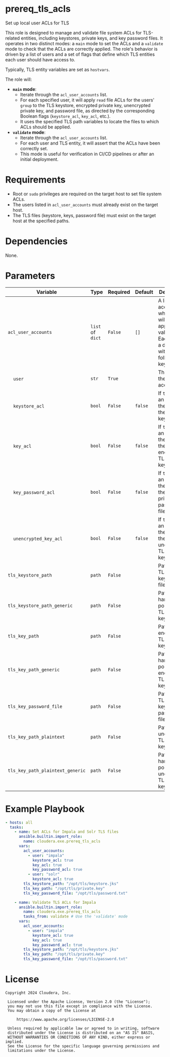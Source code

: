 # prereq_tls_acls

Set up local user ACLs for TLS

This role is designed to manage and validate file system ACLs for TLS-related entities, including keystores, private keys, and key password files. It operates in two distinct modes: a `main` mode to set the ACLs and a `validate` mode to check that the ACLs are correctly applied. The role's behavior is driven by a list of users and a set of flags that define which TLS entities each user should have access to.

Typically, TLS entity variables are set as `hostvars`.

The role will:
- **`main` mode**:
    - Iterate through the `acl_user_accounts` list.
    - For each specified user, it will apply `read` file ACLs for the users' `group` to the TLS keystore, encrypted private key, unencrypted private key, and password file, as directed by the corresponding Boolean flags (`keystore_acl`, `key_acl`, etc.). 
    - It uses the specified TLS path variables to locate the files to which ACLs should be applied.
- **`validate` mode**:
    - Iterate through the `acl_user_accounts` list.
    - For each user and TLS entity, it will assert that the ACLs have been correctly set.
    - This mode is useful for verification in CI/CD pipelines or after an initial deployment.

# Requirements

- Root or `sudo` privileges are required on the target host to set file system ACLs.
- The users listed in `acl_user_accounts` must already exist on the target host.
- The TLS files (keystore, keys, password file) must exist on the target host at the specified paths.

# Dependencies

None.

# Parameters

| Variable | Type | Required | Default | Description |
| --- | --- | --- | --- | --- |
| `acl_user_accounts` | `list` of `dict` | `False` | `[]` | A list of user accounts to which ACLs will be applied or validated. Each item is a dictionary with the following keys. |
| &nbsp;&nbsp;&nbsp;&nbsp;`user` | `str` | `True` | | The name of the user account. |
| &nbsp;&nbsp;&nbsp;&nbsp;`keystore_acl` | `bool` | `False` | `false` | If `true`, sets an ACL for the user on the TLS keystore. |
| &nbsp;&nbsp;&nbsp;&nbsp;`key_acl` | `bool` | `False` | `false` | If `true`, sets an ACL for the user on the encrypted TLS private key. |
| &nbsp;&nbsp;&nbsp;&nbsp;`key_password_acl` | `bool` | `False` | `false` | If `true`, sets an ACL for the user on the TLS private key password file. |
| &nbsp;&nbsp;&nbsp;&nbsp;`unencrypted_key_acl` | `bool` | `False` | `false` | If `true`, sets an ACL for the user on the unencrypted TLS private key. |
| `tls_keystore_path` | `path` | `False` | | Path to the TLS keystore file. |
| `tls_keystore_path_generic` | `path` | `False` | | Path to a hardlink that points to the TLS keystore. |
| `tls_key_path` | `path` | `False` | | Path to the encrypted TLS private key file. |
| `tls_key_path_generic` | `path` | `False` | | Path to a hardlink that points to the encrypted TLS private key. |
| `tls_key_password_file` | `path` | `False` | | Path to the TLS private key password file. |
| `tls_key_path_plaintext` | `path` | `False` | | Path to the unencrypted TLS private key file. |
| `tls_key_path_plaintext_generic` | `path` | `False` | | Path to a hardlink that points to the unencrypted TLS private key. |

# Example Playbook

```yaml
- hosts: all
  tasks:
    - name: Set ACLs for Impala and Solr TLS files
      ansible.builtin.import_role:
        name: cloudera.exe.prereq_tls_acls
      vars:
        acl_user_accounts:
          - user: "impala"
            keystore_acl: true
            key_acl: true
            key_password_acl: true
          - user: "solr"
            keystore_acl: true
        tls_keystore_path: "/opt/tls/keystore.jks"
        tls_key_path: "/opt/tls/private.key"
        tls_key_password_file: "/opt/tls/password.txt"

    - name: Validate TLS ACLs for Impala
      ansible.builtin.import_role:
        name: cloudera.exe.prereq_tls_acls
        tasks_from: validate # Use the 'validate' mode
      vars:
        acl_user_accounts:
          - user: "impala"
            keystore_acl: true
            key_acl: true
            key_password_acl: true
        tls_keystore_path: "/opt/tls/keystore.jks"
        tls_key_path: "/opt/tls/private.key"
        tls_key_password_file: "/opt/tls/password.txt"
```

# License

```
Copyright 2024 Cloudera, Inc.

 Licensed under the Apache License, Version 2.0 (the "License");
 you may not use this file except in compliance with the License.
 You may obtain a copy of the License at

     https://www.apache.org/licenses/LICENSE-2.0

 Unless required by applicable law or agreed to in writing, software
 distributed under the License is distributed on an "AS IS" BASIS,
 WITHOUT WARRANTIES OR CONDITIONS OF ANY KIND, either express or implied.
 See the License for the specific language governing permissions and
 limitations under the License.
```
